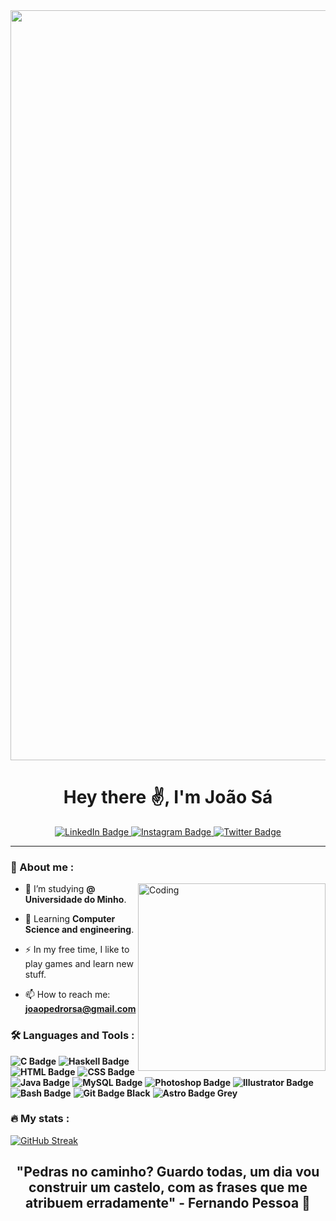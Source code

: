 <div id="header" align="center">
  <img src="https://www.united-forum.de/proxy.php?image=http%3A%2F%2Fimg.pr0gramm.com%2F2016%2F06%2F13%2F50272a0d34a8666d.gif&hash=b00846576b647172c14c55aff18d8a38" width=1200/>
  <h1 align="center"> Hey there ✌️, I'm João Sá </h1>
  <div id="badges">
  <a href="https://www.linkedin.com/in/joão-sá-b682a0215/">
    <img src="https://img.shields.io/badge/LinkedIn-gray?style=for-the-badge&logo=linkedin&logoColor=white" alt="LinkedIn Badge"/>
  </a>
  <a href="https://www.instagram.com/joaosa.24/">
    <img src="https://img.shields.io/badge/Instagram-gray?style=for-the-badge&logo=instagram&logoColor=white" alt="Instagram Badge"/>
  </a>
  <a href="https://twitter.com/joaosa24">
    <img src="https://img.shields.io/badge/Twitter-gray?style=for-the-badge&logo=twitter&logoColor=white" alt="Twitter Badge"/>
  </a>
</div>
<img src="https://komarev.com/ghpvc/?username=joaosa24&style=flat-square&color=blue" alt=""/>
</div>


---

### :superhero: About me :
<img align="right" alt="Coding" width="300" src="https://i.pinimg.com/originals/b5/68/ca/b568caba7545add5b2798a1c5d5127d1.gif">

<p align="left">

- :telescope: I’m studying **@ Universidade do Minho**.

- :seedling: Learning **Computer Science and engineering**.

- :zap: In my free time, I like to play games and learn new stuff.

- :mailbox: How to reach me: **joaopedrorsa@gmail.com**
</p>

### :hammer_and_wrench: Languages and Tools :
**![C Badge](https://img.shields.io/badge/C-blue?style=for-the-badge&logo=C&logoColor=white)**
**![Haskell Badge](https://img.shields.io/badge/Haskell-purple?style=for-the-badge&logo=haskell&logoColor=white)**
**![HTML Badge](https://img.shields.io/badge/HTML-red?style=for-the-badge&logo=html5&logoColor=white)**
**![CSS Badge](https://img.shields.io/badge/CSS-blue?style=for-the-badge&logo=css3&logoColor=white)**
**![Java Badge](https://img.shields.io/badge/Java-orange?style=for-the-badge&logo=java&logoColor=white)**
**![MySQL Badge](https://img.shields.io/badge/Mysql-blue?style=for-the-badge&logo=mysql&logoColor=white)**
**![Photoshop Badge](https://img.shields.io/badge/Photoshop-blue?style=for-the-badge&logo=adobe-photoshop&logoColor=white)**
**![Illustrator Badge](https://img.shields.io/badge/Illustrator-orange?style=for-the-badge&logo=adobe-illustrator&logoColor=white)**
**![Bash Badge](https://img.shields.io/badge/Bash-black?style=for-the-badge&logo=gnu-bash&logoColor=white)**
**![Git Badge Black](https://img.shields.io/badge/Git-black?style=for-the-badge&logo=git&logoColor=white)**
**![Astro Badge Grey](https://img.shields.io/badge/Astro-grey?style=for-the-badge&logo=astro)**

### 🔥 My stats :
[![GitHub Streak](http://github-readme-streak-stats.herokuapp.com?user=joaosa24&theme=dark&background=000000)](https://git.io/streak-stats)

<div width="50">
  <h2 align="center"> "Pedras no caminho? Guardo todas, um dia vou construir um castelo, com as frases que me atribuem erradamente" - Fernando Pessoa 🎩 </h2>
</div>
